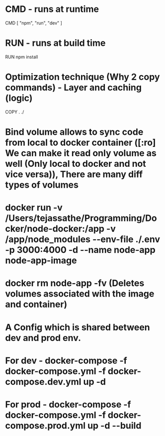 # CMD - runs at runtime
CMD [ "npm", "run", "dev" ]

# RUN - runs at build time
RUN npm install

# Optimization technique (Why 2 copy commands) - Layer and caching (logic)
COPY . ./

# Bind volume allows to sync code from local to docker container ([:ro] We can make it read only volume as well (Only local to docker and not vice versa)), There are many diff types of volumes

# docker run -v /Users/tejassathe/Programming/Docker/node-docker:/app -v /app/node_modules --env-file ./.env -p 3000:4000 -d --name node-app node-app-image

# docker rm node-app -fv (Deletes volumes associated with the image and container)

# A Config which is shared between dev and prod env.
# For dev - docker-compose -f docker-compose.yml -f docker-compose.dev.yml up -d
# For prod - docker-compose -f docker-compose.yml -f docker-compose.prod.yml up -d --build
